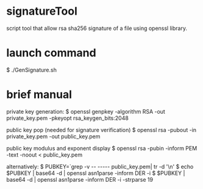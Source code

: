 # signatureTool
script tool that allow rsa sha256 signature of a file using openssl library.

# launch command
$ ./GenSignature.sh

# brief manual
  private key generation:
  $ openssl genpkey -algorithm RSA -out private_key.pem -pkeyopt rsa_keygen_bits:2048
  
  public key pop (needed for signature verification)
  $ openssl rsa -pubout -in private_key.pem -out public_key.pem
  
  public key modulus and exponent display
  $ openssl rsa -pubin -inform PEM -text -noout < public_key.pem

  alternatively:
  $ PUBKEY=`grep -v -- ----- public_key.pem| tr -d '\n'
  $ echo $PUBKEY | base64 -d | openssl asn1parse -inform DER -i
  $ $PUBKEY | base64 -d | openssl asn1parse -inform DER -i -strparse 19
  
